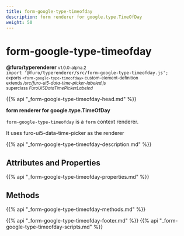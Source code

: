 ```yaml
---
title: form-google-type-timeofday
description: form renderer for google.type.TimeOfDay
weight: 50
---
```


# form-google-type-timeofday
**@furo/typerenderer** <small>v1.0.0-alpha.2</small>
<br>`import '@furo/typerenderer/src/form-google-type-timeofday.js';`<small>
<br>exports `<form-google-type-timeofday>` custom-element-definition
<br>extends */src/furo-ui5-data-time-picker-labeled.js*
<br>superclass *FuroUi5DataTimePickerLabeled*</small>

{{% api "_form-google-type-timeofday-head.md" %}}

**form renderer for google.type.TimeOfDay**

`form-google-type-timeofday` is a `form` context renderer.

It uses furo-ui5-data-time-picker as the renderer

{{% api "_form-google-type-timeofday-description.md" %}}


## Attributes and Properties
{{% api "_form-google-type-timeofday-properties.md" %}}



## Methods
{{% api "_form-google-type-timeofday-methods.md" %}}





{{% api "_form-google-type-timeofday-footer.md" %}}
{{% api "_form-google-type-timeofday-scripts.md" %}}
